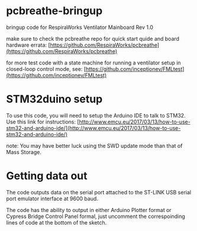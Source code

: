 # pcbreathe-bringup
bringup code for RespiraWorks Ventilator Mainboard Rev 1.0

make sure to check the pcbreathe repo for quick start quide and board hardware errata: [https://github.com/RespiraWorks/pcbreathe](https://github.com/RespiraWorks/pcbreathe)

for more test code with a state machine for running a ventilator setup in closed-loop control mode, see: [https://github.com/inceptionev/FMLtest](https://github.com/inceptionev/FMLtest)

# STM32duino setup
To use this code, you will need to setup the Arduino IDE to talk to STM32.  Use this link for instructions: [http://www.emcu.eu/2017/03/13/how-to-use-stm32-and-arduino-ide/](http://www.emcu.eu/2017/03/13/how-to-use-stm32-and-arduino-ide/)

note: You may have better luck using the SWD update mode than that of Mass Storage.

# Getting data out
The code outputs data on the serial port attached to the ST-LINK USB serial port emulator interface at 9600 baud.

The code has the ability to output in either Arduino Plotter format or Cypress Bridge Control Panel formal, just uncomment the correspoinding lines of code at the bottom of the sketch.
